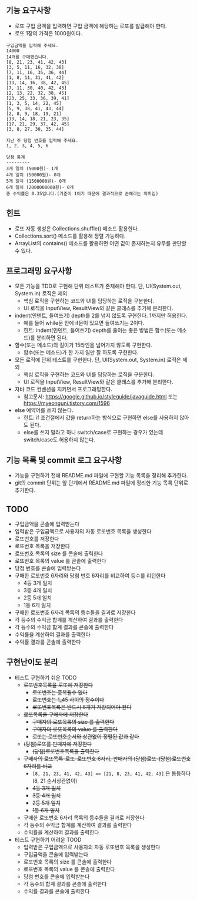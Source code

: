
## 기능 요구사항
* 로또 구입 금액을 입력하면 구입 금액에 해당하는 로또를 발급해야 한다. 
* 로또 1장의 가격은 1000원이다.
```
구입금액을 입력해 주세요.
14000
14개를 구매했습니다.
[8, 21, 23, 41, 42, 43]
[3, 5, 11, 16, 32, 38]
[7, 11, 16, 35, 36, 44]
[1, 8, 11, 31, 41, 42]
[13, 14, 16, 38, 42, 45]
[7, 11, 30, 40, 42, 43]
[2, 13, 22, 32, 38, 45]
[23, 25, 33, 36, 39, 41]
[1, 3, 5, 14, 22, 45]
[5, 9, 38, 41, 43, 44]
[2, 8, 9, 18, 19, 21]
[13, 14, 18, 21, 23, 35]
[17, 21, 29, 37, 42, 45]
[3, 8, 27, 30, 35, 44]

지난 주 당첨 번호를 입력해 주세요.
1, 2, 3, 4, 5, 6

당첨 통계
---------
3개 일치 (5000원)- 1개
4개 일치 (50000원)- 0개
5개 일치 (1500000원)- 0개
6개 일치 (2000000000원)- 0개
총 수익률은 0.35입니다.(기준이 1이기 때문에 결과적으로 손해라는 의미임)
```
## 힌트
* 로또 자동 생성은 Collections.shuffle() 메소드 활용한다.
* Collections.sort() 메소드를 활용해 정렬 가능하다.
* ArrayList의 contains() 메소드를 활용하면 어떤 값이 존재하는지 유무를 판단할 수 있다.
## 프로그래밍 요구사항
* 모든 기능을 TDD로 구현해 단위 테스트가 존재해야 한다. 단, UI(System.out, System.in) 로직은 제외
  * 핵심 로직을 구현하는 코드와 UI를 담당하는 로직을 구분한다.
  * UI 로직을 InputView, ResultView와 같은 클래스를 추가해 분리한다.
* indent(인덴트, 들여쓰기) depth를 2를 넘지 않도록 구현한다. 1까지만 허용한다.
  * 예를 들어 while문 안에 if문이 있으면 들여쓰기는 2이다.
  * 힌트: indent(인덴트, 들여쓰기) depth를 줄이는 좋은 방법은 함수(또는 메소드)를 분리하면 된다.
* 함수(또는 메소드)의 길이가 15라인을 넘어가지 않도록 구현한다.
  * 함수(또는 메소드)가 한 가지 일만 잘 하도록 구현한다.
* 모든 로직에 단위 테스트를 구현한다. 단, UI(System.out, System.in) 로직은 제외
  * 핵심 로직을 구현하는 코드와 UI를 담당하는 로직을 구분한다.
  * UI 로직을 InputView, ResultView와 같은 클래스를 추가해 분리한다.
* 자바 코드 컨벤션을 지키면서 프로그래밍한다.
  * 참고문서: https://google.github.io/styleguide/javaguide.html 또는 https://myeonguni.tistory.com/1596
* else 예약어를 쓰지 않는다.
  * 힌트: if 조건절에서 값을 return하는 방식으로 구현하면 else를 사용하지 않아도 된다.
  * else를 쓰지 말라고 하니 switch/case로 구현하는 경우가 있는데 switch/case도 허용하지 않는다.
## 기능 목록 및 commit 로그 요구사항
* 기능을 구현하기 전에 README.md 파일에 구현할 기능 목록을 정리해 추가한다.
* git의 commit 단위는 앞 단계에서 README.md 파일에 정리한 기능 목록 단위로 추가한다.

## TODO
* 구입금액을 콘솔에 입력받는다
* 입력받은 구입금액으로 사용자의 자동 로또번호 목록을 생성한다
* 로또번호를 저장한다
* 로또번호 목록을 저장한다
* 로또번호 목록의 size 를 콘솔에 출력한다
* 로또번호 목록의 value 를 콘솔에 출력한다
* 당첨 번호를 콘솔에 입력받는다
* 구매한 로또번호 6자리와 당첨 번호 6자리를 비교하여 등수를 리턴한다
  * 4등 3개 일치
  * 3등 4개 일치
  * 2등 5개 일치
  * 1등 6개 일치
* 구매한 로또번호 6자리 목록의 등수들을 결과로 저장한다
* 각 등수의 수익금 합계를 계산하여 결과를 출력한다
* 각 등수의 수익금 합계 결과를 콘솔에 출력한다
* 수익률을 계산하여 결과를 출력한다
* 수익률 결과를 콘솔에 출력한다

## 구현난이도 분리
* 테스트 구현하기 쉬운 TODO
  * ~~로또번호목록을 로또에 저장한다~~
    * ~~로또번호는 중복될수 없다~~
    * ~~로또번호는 1_45 사이의 정수이다~~
    * ~~로또번호목록은 반드시 6개가 저장되어야 한다~~
  * ~~로또목록을 구매자에 저장한다~~
    * ~~구매자의 로또목록의 size 를 출력한다~~
    * ~~구매자의 로또목록의 value 를 출력한다~~
    * ~~로또는 로또번호순서와 상관없이 정렬된 값과 같다~~
  * ~~(당첨)로또를 판매자에 저장한다~~
    * ~~(당첨)로또번호목록을 출력한다~~
  * ~~구매자의 로또목록-로또-로또번호 6자리, 판매자의 (당첨)로또-(당첨)로또번호 6자리를 비교~~
    * `[8, 21, 23, 41, 42, 43] == [21, 8, 23, 41, 42, 43]` 은 동등하다(8, 21 순서상관없이)
    * ~~4등 3개 일치~~
    * ~~3등 4개 일치~~
    * ~~2등 5개 일치~~
    * ~~1등 6개 일치~~
  * 구매한 로또번호 6자리 목록의 등수들을 결과로 저장한다
  * 각 등수의 수익금 합계를 계산하여 결과를 출력한다
  * 수익률을 계산하여 결과를 출력한다
* 테스트 구현하기 어려운 TOOD
  * 입력받은 구입금액으로 사용자의 자동 로또번호 목록을 생성한다
  * 구입금액을 콘솔에 입력받는다
  * 로또번호 목록의 size 를 콘솔에 출력한다
  * 로또번호 목록의 value 를 콘솔에 출력한다
  * 당첨 번호를 콘솔에 입력받는다
  * 각 등수의 합계 결과를 콘솔에 출력한다
  * 수익률 결과를 콘솔에 출력한다